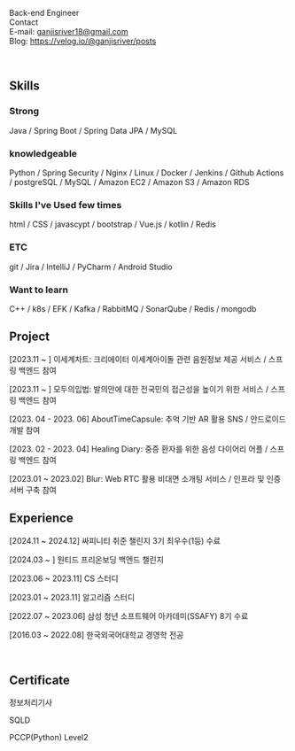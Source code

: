 
Back-end Engineer
<br>
  Contact
  <br>
  E-mail: ganjisriver18@gmail.com
  <br>
  Blog: https://velog.io/@ganjisriver/posts

<br>

## Skills

### Strong
Java / Spring Boot / Spring Data JPA / MySQL

### knowledgeable
 Python / Spring Security / Nginx / Linux / Docker / Jenkins / Github Actions / postgreSQL / MySQL / Amazon EC2 / Amazon S3 / Amazon RDS

### Skills I've Used few times
html / CSS / javascypt / bootstrap / Vue.js / kotlin / Redis

### ETC
git / Jira / IntelliJ / PyCharm / Android Studio

### Want to learn
C++ / k8s / EFK / Kafka / RabbitMQ / SonarQube / Redis / mongodb 
<br>
## Project

[2023.11 ~ ] 이세계차트: 크리에이터 이세계아이돌 관련 음원정보 제공 서비스 / 스프링 백엔드 참여

[2023.11 ~ ] 모두의입법: 발의안에 대한 전국민의 접근성을 높이기 위한 서비스 / 스프링 백엔드 참여 

[2023. 04 - 2023. 06] AboutTimeCapsule: 추억 기반 AR 활용 SNS  / 안드로이드 개발 참여

[2023. 02 - 2023. 04] Healing Diary: 중증 환자를 위한 음성 다이어리 어플 / 스프링 백엔드 참여

[2023.01 ~ 2023.02] Blur: Web RTC 활용 비대면 소개팅 서비스 / 인프라 및 인증 서버 구축 참여
<br>
## Experience
[2024.11 ~ 2024.12] 싸피니티 취준 챌린지 3기 최우수(1등) 수료

[2024.03 ~ ] 원티드 프리온보딩 백엔드 챌린지

[2023.06 ~ 2023.11] CS 스터디

[2023.01 ~ 2023.11] 알고리즘 스터디

[2022.07 ~ 2023.06] 삼성 청년 소프트웨어 아카데미(SSAFY) 8기 수료

[2016.03 ~ 2022.08] 한국외국어대학교 경영학 전공

<br>

## Certificate

정보처리기사

SQLD

PCCP(Python) Level2
